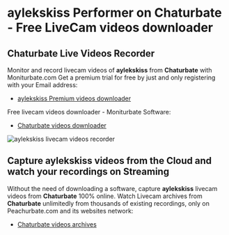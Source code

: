 # aylekskiss Performer on Chaturbate - Free LiveCam videos downloader

## Chaturbate Live Videos Recorder

Monitor and record livecam videos of **aylekskiss** from **Chaturbate** with Moniturbate.com
Get a premium trial for free by just and only registering with your Email address:
* [aylekskiss Premium videos downloader](https://moniturbate.com/request-demo-licence-key.html)

Free livecam videos downloader - Moniturbate Software:
* [Chaturbate videos downloader](https://moniturbate.com/moniturbate-download-software.html)

![aylekskiss livecam videos recorder](https://peachurnet.com/templates/moniturbate-software.png)


## Capture aylekskiss videos from the Cloud and watch your recordings on Streaming

Without the need of downloading a software, capture **aylekskiss** livecam videos from **Chaturbate** 100% online.
Watch Livecam archives from **Chaturbate** unlimitedly from thousands of existing recordings, only on Peachurbate.com and its websites network:
* [Chaturbate videos archives](https://peachurnet.com/)